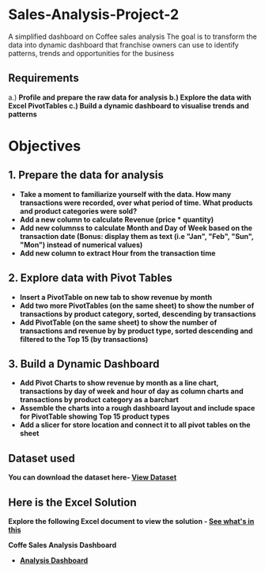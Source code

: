 # Sales-Analysis-Project-2
A simplified dashboard on Coffee sales analysis
The goal is to transform the data into dynamic dashboard that franchise owners can use to identify patterns, trends and
opportunities for the business

## Requirements
a.) <b> Profile and prepare the raw data for analysis
b.) Explore the data with Excel PivotTables
c.) Build a dynamic dashboard to visualise trends and patterns

# Objectives
## 1. Prepare the data for analysis
- Take a moment to familiarize yourself with the data. How many transactions were recorded, over what period of time. What products
  and product categories were sold?
- Add a new column to calculate Revenue (price * quantity)
- Add new columnss to calculate Month and Day of Week based on the transaction date 
  (Bonus: display them as text (i.e "Jan", "Feb", "Sun", "Mon") instead of numerical values)
- Add new column to extract Hour from the transaction time

## 2. Explore data with Pivot Tables
- Insert a PivotTable on new tab to show revenue by month
- Add two more PivotTables (on the same sheet) to show the number of transactions by product category, sorted, descending by transactions
- Add PivotTable (on the same sheet) to show the number of transactions and revenue by by product type, sorted descending and filtered
  to the Top 15 (by transactions)

## 3. Build a Dynamic Dashboard
- Add Pivot Charts to show revenue by month as a line chart, transactions by day of week and hour of day as column charts and
  transactions by product category as a barchart
- Assemble the charts into a rough dashboard layout and include space for PivotTable showing Top 15 product types
- Add a slicer for store location and connect it to all pivot tables on the sheet


## Dataset used
You can download the dataset here- <a href= "https://github.com/MtitiTendai/sales-analysis-project-2/blob/main/Coffee%20Shop%20Sales%20Dataset.xlsx">View Dataset</a>

## Here is the Excel Solution
Explore the following Excel document to view the solution - <a href= "https://github.com/MtitiTendai/sales-analysis-project-2/blob/main/Sales%20Analysis%20Project%202.xlsx"><b>See what's in this<b></a>

Coffe Sales Analysis Dashboard
- <a href= "https://github.com/MtitiTendai/sales-analysis-project-2/blob/main/Screenshot%20(67).png">Analysis Dashboard</a>
